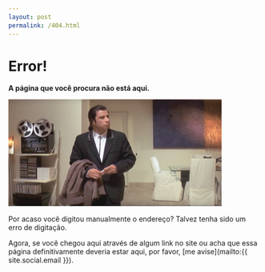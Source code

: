 ```yaml
---
layout: post
permalink: /404.html
---
```


# <span class="bad"><i class="fa fa-exclamation-circle fa-lg"></i> Error!</span>

__A página que você procura não está aqui.__

![Deu ruim.gif](/assets/img/error.gif)

Por acaso você digitou manualmente o endereço? 
Talvez tenha sido um erro de digitação.

Agora, se você chegou aqui através de algum link no site ou acha que essa página definitivamente deveria estar aqui, por favor, [me avise](mailto:{{ site.social.email }}). 

